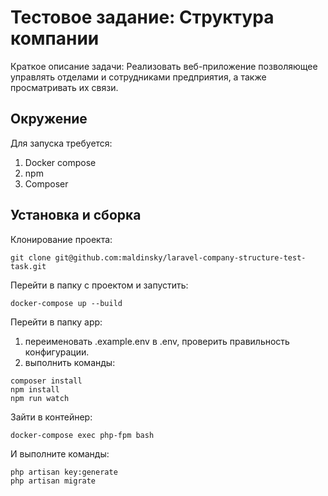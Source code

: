 # Тестовое задание: Структура компании

Краткое описание задачи: Реализовать веб-приложение позволяющее управлять отделами и сотрудниками предприятия, а также просматривать их связи.

## Окружение

Для запуска требуется:
1. Docker compose
2. npm
3. Composer

## Установка и сборка

Клонирование проекта:
```
git clone git@github.com:maldinsky/laravel-company-structure-test-task.git
```

Перейти в папку с проектом и запустить:

```
docker-compose up --build
```

Перейти в папку app:
1. переименовать .example.env в .env, проверить правильность конфигурации.
2. выполнить команды:

```
composer install
npm install
npm run watch
```

Зайти в контейнер:

```
docker-compose exec php-fpm bash
```

И выполните команды:
```
php artisan key:generate
php artisan migrate
```